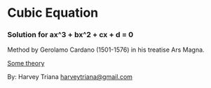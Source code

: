 ﻿# Cubic Equation

### Solution for ax^3 + bx^2 + cx + d = 0

Method by Gerolamo Cardano (1501-1576) in his treatise Ars Magna.

[Some theory](https://mathworld.wolfram.com/CubicFormula.html)

By: Harvey Triana harveytriana@gmail.com